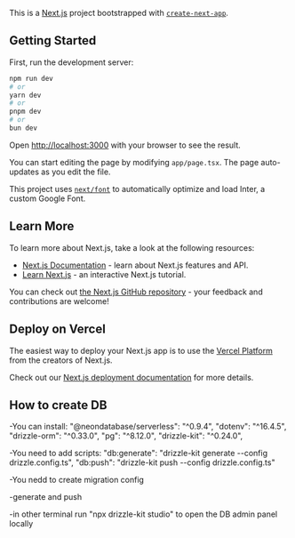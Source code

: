 This is a [Next.js](https://nextjs.org/) project bootstrapped with [`create-next-app`](https://github.com/vercel/next.js/tree/canary/packages/create-next-app).

## Getting Started

First, run the development server:

```bash
npm run dev
# or
yarn dev
# or
pnpm dev
# or
bun dev
```

Open [http://localhost:3000](http://localhost:3000) with your browser to see the result.

You can start editing the page by modifying `app/page.tsx`. The page auto-updates as you edit the file.

This project uses [`next/font`](https://nextjs.org/docs/basic-features/font-optimization) to automatically optimize and load Inter, a custom Google Font.

## Learn More

To learn more about Next.js, take a look at the following resources:

- [Next.js Documentation](https://nextjs.org/docs) - learn about Next.js features and API.
- [Learn Next.js](https://nextjs.org/learn) - an interactive Next.js tutorial.

You can check out [the Next.js GitHub repository](https://github.com/vercel/next.js/) - your feedback and contributions are welcome!

## Deploy on Vercel

The easiest way to deploy your Next.js app is to use the [Vercel Platform](https://vercel.com/new?utm_medium=default-template&filter=next.js&utm_source=create-next-app&utm_campaign=create-next-app-readme) from the creators of Next.js.

Check out our [Next.js deployment documentation](https://nextjs.org/docs/deployment) for more details.

## How to create DB

-You can install:
"@neondatabase/serverless": "^0.9.4",
"dotenv": "^16.4.5",
"drizzle-orm": "^0.33.0",
"pg": "^8.12.0",
"drizzle-kit": "^0.24.0",

-You need to add scripts:
"db:generate": "drizzle-kit generate --config drizzle.config.ts",
"db:push": "drizzle-kit push --config drizzle.config.ts"

-You nedd to create migration config

-generate and push

-in other terminal run "npx drizzle-kit studio" to open the DB admin panel locally
